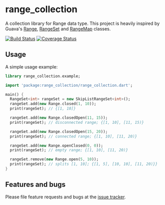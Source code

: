 # range_collection

A collection library for Range data type. This project is heavily inspired by Guava's [Range][range], [RangeSet][rangeset] and [RangeMap][rangemap] classes.

[![Build Status](https://travis-ci.org/kseo/range_collection.svg)](https://travis-ci.org/kseo/range_collection)
[![Coverage Status](https://coveralls.io/repos/kseo/range_collection/badge.svg?branch=master&service=github)](https://coveralls.io/github/kseo/range_collection?branch=master)

[range]: https://github.com/google/guava/wiki/RangesExplained
[rangeset]: https://github.com/google/guava/wiki/NewCollectionTypesExplained#rangeset
[rangemap]: https://github.com/google/guava/wiki/NewCollectionTypesExplained#rangemap

## Usage

A simple usage example:

```dart
library range_collection.example;

import 'package:range_collection/range_collection.dart';

main() {
  RangeSet<int> rangeSet = new SkipListRangeSet<int>();
  rangeSet.add(new Range.closed(1, 10));
  print(rangeSet); // {[1, 10]}

  rangeSet.add(new Range.closedOpen(11, 15));
  print(rangeSet); // disconnected range; {[1, 10], [11, 15)}

  rangeSet.add(new Range.closedOpen(15, 20));
  print(rangeSet); // connected range; {[1, 10], [11, 20)}

  rangeSet.add(new Range.openClosed(0, 0));
  print(rangeSet); // empty range; {[1, 10], [11, 20)}

  rangeSet.remove(new Range.open(5, 10));
  print(rangeSet); // splits [1, 10]; {[1, 5], [10, 10], [11, 20)}}
}
```

## Features and bugs

Please file feature requests and bugs at the [issue tracker][tracker].

[tracker]: https://github.com/kseo/range_collection/issues
